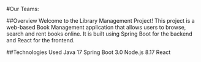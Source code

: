 #Our Teams:


##Overview
Welcome to the Library Management Project! This project is a web-based Book Management application that allows users to browse, search and rent books online. It is built using Spring Boot for the backend and React for the frontend.

##Technologies Used
  Java 17
  Spring Boot 3.0
  Node.js 8.17
  React

